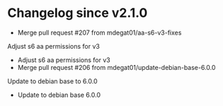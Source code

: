 # Changelog since v2.1.0
- Merge pull request #207 from mdegat01/aa-s6-v3-fixes

Adjust s6 aa permissions for v3 
- Adjust s6 aa permissions for v3 
- Merge pull request #206 from mdegat01/update-debian-base-6.0.0

Update to debian base to 6.0.0 
- Update to debian base 6.0.0 
